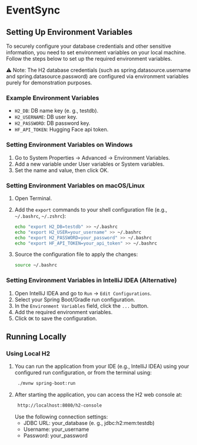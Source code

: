 # EventSync

## Setting Up Environment Variables

To securely configure your database credentials and other
sensitive information, you need to set environment variables
on your local machine. Follow the steps below to set up the
required environment variables.

⚠️ Note:
The H2 database credentials (such as spring.datasource.username and spring.datasource.password) are configured via environment variables purely for demonstration purposes.

### Example Environment Variables
- `H2_DB`: DB name key (e. g., testdb).
- `H2_USERNAME`: DB user key.
- `H2_PASSWORD`: DB password key.
- `HF_API_TOKEN`: Hugging Face api token.

### Setting Environment Variables on Windows

1. Go to System Properties → Advanced → Environment Variables.
2. Add a new variable under User variables or System variables.
3. Set the name and value, then click OK.

### Setting Environment Variables on macOS/Linux

1. Open Terminal.
2. Add the `export` commands to your shell configuration file (e.g., `~/.bashrc`, `~/.zshrc`):

    ```sh
    echo "export H2_DB=testdb" >> ~/.bashrc
    echo "export H2_USER=your_username" >> ~/.bashrc
    echo "export H2_PASSWORD=your_password" >> ~/.bashrc
    echo "export HF_API_TOKEN=your_api_token" >> ~/.bashrc
    ```

3. Source the configuration file to apply the changes:

    ```sh
    source ~/.bashrc
    ```

### Setting Environment Variables in IntelliJ IDEA (Alternative)

1. Open IntelliJ IDEA and go to `Run` → `Edit Configurations`.
2. Select your Spring Boot/Gradle run configuration.
3. In the `Environment Variables` field, click the `...` button.
4. Add the required environment variables.
5. Click `OK` to save the configuration.

## Running Locally

### Using Local H2

1. You can run the application from your IDE (e.g., IntelliJ IDEA) using your configured run configuration, or from the terminal using:
   ```sh
    ./mvnw spring-boot:run
    ```
2. After starting the application, you can access the H2 web console at:
   ```sh
    http://localhost:8080/h2-console
    ```
   Use the following connection settings:
   * JDBC URL: your_database (e. g., jdbc:h2:mem:testdb)
   * Username: your_username
   * Password: your_password